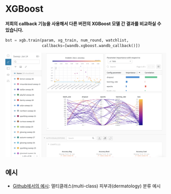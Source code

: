 # XGBoost

**저희의 callback 기능을 사용해서 다른 버전의 XGBoost 모델 간 결과를 비교하실 수 있습니다.**

```python
bst = xgb.train(param, xg_train, num_round, watchlist,
                callbacks=[wandb.xgboost.wandb_callback()])
```

![](../.gitbook/assets/image%20%2812%29.png)

## **예시** 

* [Github에서의 예시](https://github.com/wandb/examples/tree/master/examples/boosting-algorithms/xgboost-dermatology): 멀티클래스\(multi-class\) 피부과\(dermatology\) 분류 예시

